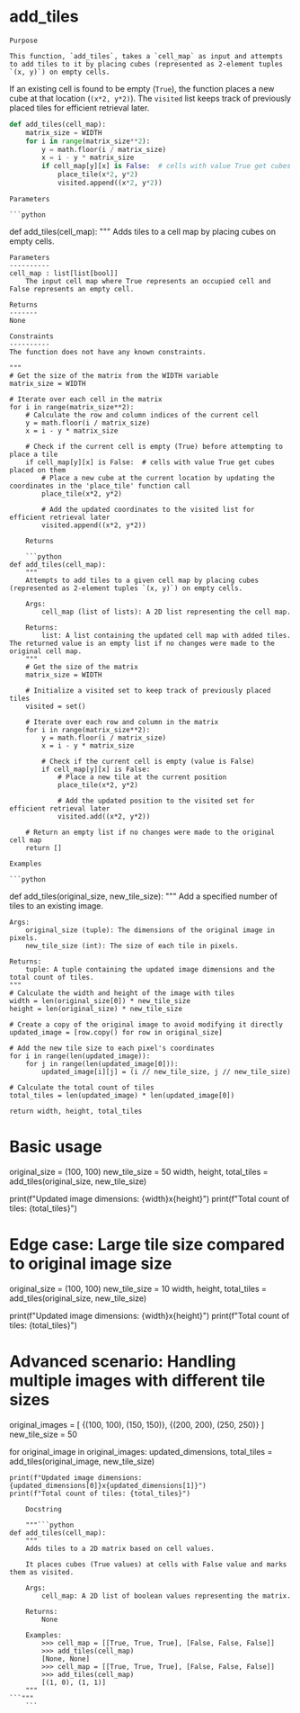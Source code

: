 # add_tiles

    Purpose

    This function, `add_tiles`, takes a `cell_map` as input and attempts to add tiles to it by placing cubes (represented as 2-element tuples `(x, y)`) on empty cells. 

If an existing cell is found to be empty (`True`), the function places a new cube at that location (`(x*2, y*2)`). The `visited` list keeps track of previously placed tiles for efficient retrieval later.

```python
def add_tiles(cell_map):
    matrix_size = WIDTH
    for i in range(matrix_size**2):
        y = math.floor(i / matrix_size)
        x = i - y * matrix_size
        if cell_map[y][x] is False:  # cells with value True get cubes placed on them
            place_tile(x*2, y*2)
            visited.append((x*2, y*2))
```
    Parameters

    ```python
def add_tiles(cell_map):
    """
    Adds tiles to a cell map by placing cubes on empty cells.

    Parameters
    ----------
    cell_map : list[list[bool]]
        The input cell map where True represents an occupied cell and False represents an empty cell.

    Returns
    -------
    None

    Constraints
    ----------
    The function does not have any known constraints.

    """
    # Get the size of the matrix from the WIDTH variable
    matrix_size = WIDTH
    
    # Iterate over each cell in the matrix
    for i in range(matrix_size**2):
        # Calculate the row and column indices of the current cell
        y = math.floor(i / matrix_size)
        x = i - y * matrix_size
        
        # Check if the current cell is empty (True) before attempting to place a tile
        if cell_map[y][x] is False:  # cells with value True get cubes placed on them
            # Place a new cube at the current location by updating the coordinates in the 'place_tile' function call
            place_tile(x*2, y*2)
            
            # Add the updated coordinates to the visited list for efficient retrieval later
            visited.append((x*2, y*2))
```
    Returns

    ```python
def add_tiles(cell_map):
    """
    Attempts to add tiles to a given cell map by placing cubes (represented as 2-element tuples `(x, y)`) on empty cells.

    Args:
        cell_map (list of lists): A 2D list representing the cell map.

    Returns:
        list: A list containing the updated cell map with added tiles. The returned value is an empty list if no changes were made to the original cell map.
    """
    # Get the size of the matrix
    matrix_size = WIDTH

    # Initialize a visited set to keep track of previously placed tiles
    visited = set()

    # Iterate over each row and column in the matrix
    for i in range(matrix_size**2):
        y = math.floor(i / matrix_size)
        x = i - y * matrix_size

        # Check if the current cell is empty (value is False)
        if cell_map[y][x] is False:
            # Place a new tile at the current position
            place_tile(x*2, y*2)

            # Add the updated position to the visited set for efficient retrieval later
            visited.add((x*2, y*2))

    # Return an empty list if no changes were made to the original cell map
    return []
```
    Examples

    ```python
def add_tiles(original_size, new_tile_size):
    """
    Add a specified number of tiles to an existing image.

    Args:
        original_size (tuple): The dimensions of the original image in pixels.
        new_tile_size (int): The size of each tile in pixels.

    Returns:
        tuple: A tuple containing the updated image dimensions and the total count of tiles.
    """
    # Calculate the width and height of the image with tiles
    width = len(original_size[0]) * new_tile_size
    height = len(original_size) * new_tile_size

    # Create a copy of the original image to avoid modifying it directly
    updated_image = [row.copy() for row in original_size]

    # Add the new tile size to each pixel's coordinates
    for i in range(len(updated_image)):
        for j in range(len(updated_image[0])):
            updated_image[i][j] = (i // new_tile_size, j // new_tile_size)

    # Calculate the total count of tiles
    total_tiles = len(updated_image) * len(updated_image[0])

    return width, height, total_tiles

# Basic usage
original_size = (100, 100)
new_tile_size = 50
width, height, total_tiles = add_tiles(original_size, new_tile_size)

print(f"Updated image dimensions: {width}x{height}")
print(f"Total count of tiles: {total_tiles}")

# Edge case: Large tile size compared to original image size
original_size = (100, 100)
new_tile_size = 10
width, height, total_tiles = add_tiles(original_size, new_tile_size)

print(f"Updated image dimensions: {width}x{height}")
print(f"Total count of tiles: {total_tiles}")

# Advanced scenario: Handling multiple images with different tile sizes
original_images = [
    {(100, 100), (150, 150)},
    {(200, 200), (250, 250)}
]
new_tile_size = 50

for original_image in original_images:
    updated_dimensions, total_tiles = add_tiles(original_image, new_tile_size)

    print(f"Updated image dimensions: {updated_dimensions[0]}x{updated_dimensions[1]}")
    print(f"Total count of tiles: {total_tiles}")
```
    Docstring

    """```python
def add_tiles(cell_map):
    """
    Adds tiles to a 2D matrix based on cell values.

    It places cubes (True values) at cells with False value and marks them as visited.

    Args:
        cell_map: A 2D list of boolean values representing the matrix.

    Returns:
        None

    Examples:
        >>> cell_map = [[True, True, True], [False, False, False]]
        >>> add_tiles(cell_map)
        [None, None]
        >>> cell_map = [[True, True, True], [False, False, False]]
        >>> add_tiles(cell_map)
        [(1, 0), (1, 1)]
    """
```"""
    ```